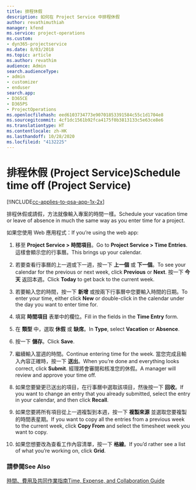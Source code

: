 ```yaml
---
title: 排程休假
description: 如何在 Project Service 中排程休假
author: revathimuthiah
manager: kfend
ms.service: project-operations
ms.custom:
- dyn365-projectservice
ms.date: 8/03/2018
ms.topic: article
ms.author: revathim
audience: Admin
search.audienceType:
- admin
- customizer
- enduser
search.app:
- D365CE
- D365PS
- ProjectOperations
ms.openlocfilehash: eed6103734773e90701853391584c55c1d1704e8
ms.sourcegitcommit: 4cf1dc1561b92fca4175f0b3813133c5e63ce8e6
ms.translationtype: HT
ms.contentlocale: zh-HK
ms.lasthandoff: 10/28/2020
ms.locfileid: "4132225"
---
```

# <a name="schedule-time-off-project-service"></a><span data-ttu-id="a2af9-103">排程休假 (Project Service)</span><span class="sxs-lookup"><span data-stu-id="a2af9-103">Schedule time off (Project Service)</span></span>

[!INCLUDE[cc-applies-to-psa-app-1x-2x](../includes/cc-applies-to-psa-app-1x-2x.md)]

<span data-ttu-id="a2af9-104">排程休假或請假，方法就像輸入專案的時間一樣。</span><span class="sxs-lookup"><span data-stu-id="a2af9-104">Schedule your vacation time or leave of absence in much the same way as you enter time for a project.</span></span>  
  
 <span data-ttu-id="a2af9-105">如果您使用 Web 應用程式：</span><span class="sxs-lookup"><span data-stu-id="a2af9-105">If you’re using the web app:</span></span>  
  
1.  <span data-ttu-id="a2af9-106">移至 **Project Service > 時間項目**。</span><span class="sxs-lookup"><span data-stu-id="a2af9-106">Go to **Project Service > Time Entries**.</span></span> <span data-ttu-id="a2af9-107">這樣會顯示您的行事曆。</span><span class="sxs-lookup"><span data-stu-id="a2af9-107">This brings up your calendar.</span></span>  
  
2.  <span data-ttu-id="a2af9-108">若要查看行事曆的上一週或下一週，按一下 **上一個** 或 **下一個**。</span><span class="sxs-lookup"><span data-stu-id="a2af9-108">To see your calendar for the previous or next week, click **Previous** or **Next**.</span></span> <span data-ttu-id="a2af9-109">按一下 **今天** 返回本週。</span><span class="sxs-lookup"><span data-stu-id="a2af9-109">Click **Today** to get back to the current week.</span></span>  
  
3.  <span data-ttu-id="a2af9-110">若要輸入您的時間，按一下 **新增** 或按兩下行事曆中您要輸入時間的日期。</span><span class="sxs-lookup"><span data-stu-id="a2af9-110">To enter your time, either click **New** or double-click in the calendar under the day you want to enter time for.</span></span>  
  
4.  <span data-ttu-id="a2af9-111">填寫 **時間項目** 表單中的欄位。</span><span class="sxs-lookup"><span data-stu-id="a2af9-111">Fill in the fields in the **Time Entry** form.</span></span>  
  
5.  <span data-ttu-id="a2af9-112">在 **類型** 中，選取 **休假** 或 **缺席**。</span><span class="sxs-lookup"><span data-stu-id="a2af9-112">In **Type**, select **Vacation** or **Absence**.</span></span>  
  
6.  <span data-ttu-id="a2af9-113">按一下 **儲存**。</span><span class="sxs-lookup"><span data-stu-id="a2af9-113">Click **Save**.</span></span>  
  
7.  <span data-ttu-id="a2af9-114">繼續輸入當週的時間。</span><span class="sxs-lookup"><span data-stu-id="a2af9-114">Continue entering time for the week.</span></span> <span data-ttu-id="a2af9-115">當您完成且輸入內容正確時，按一下 **送出**。</span><span class="sxs-lookup"><span data-stu-id="a2af9-115">When you’re done and everything looks correct, click **Submit**.</span></span> <span data-ttu-id="a2af9-116">經理將會審閱和核准您的休假。</span><span class="sxs-lookup"><span data-stu-id="a2af9-116">A manager will review and approve your time off.</span></span>  
  
8.  <span data-ttu-id="a2af9-117">如果您要變更已送出的項目，在行事曆中選取該項目，然後按一下 **回收**。</span><span class="sxs-lookup"><span data-stu-id="a2af9-117">If you want to change an entry that you already submitted, select the entry in your calendar, and then click **Recall**.</span></span>  
  
9. <span data-ttu-id="a2af9-118">如果您要將所有項目從上一週複製到本週，按一下 **複製來源** 並選取您要複製的時間表星期。</span><span class="sxs-lookup"><span data-stu-id="a2af9-118">If you want to copy all the entries from a previous week to the current week, click **Copy From** and select the timesheet week you want to copy.</span></span>  
  
10. <span data-ttu-id="a2af9-119">如果您想要改為查看工作內容清單，按一下 **格線**。</span><span class="sxs-lookup"><span data-stu-id="a2af9-119">If you’d rather see a list of what you’re working on, click **Grid**.</span></span>  
  
### <a name="see-also"></a><span data-ttu-id="a2af9-120">請參閱</span><span class="sxs-lookup"><span data-stu-id="a2af9-120">See Also</span></span>  
 [<span data-ttu-id="a2af9-121">時間、費用及共同作業指南</span><span class="sxs-lookup"><span data-stu-id="a2af9-121">Time, Expense, and Collaboration Guide</span></span>](../psa/time-expense-collaboration-guide.md)
